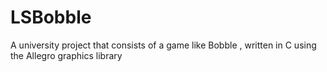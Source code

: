 # LSBobble

A university project that consists of a game like Bobble , written in C using the Allegro graphics library
